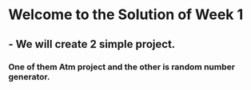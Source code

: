 # Welcome to the Solution of Week 1

## - We will create 2 simple project.

### One of them Atm project and the other is random number generator.


